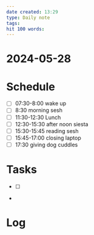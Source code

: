 ```yaml
---
date created: 13:29
type: Daily note
tags:
hit 100 words: 
---
```

# 2024-05-28 
# Schedule

- [ ] 07:30-8:00 wake up
- [ ] 8:30 morning sesh
- [ ] 11:30-12:30 Lunch
- [ ] 12:30-15:30 after noon siesta 
- [ ] 15:30-15:45 reading sesh 
- [ ] 15:45-17:00 closing laptop 
- [ ] 17:30 giving dog cuddles 
# Tasks 
- [  ]
- 

# Log
